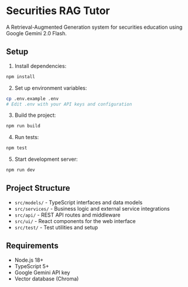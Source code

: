 # Securities RAG Tutor

A Retrieval-Augmented Generation system for securities education using Google Gemini 2.0 Flash.

## Setup

1. Install dependencies:
```bash
npm install
```

2. Set up environment variables:
```bash
cp .env.example .env
# Edit .env with your API keys and configuration
```

3. Build the project:
```bash
npm run build
```

4. Run tests:
```bash
npm test
```

5. Start development server:
```bash
npm run dev
```

## Project Structure

- `src/models/` - TypeScript interfaces and data models
- `src/services/` - Business logic and external service integrations
- `src/api/` - REST API routes and middleware
- `src/ui/` - React components for the web interface
- `src/test/` - Test utilities and setup

## Requirements

- Node.js 18+
- TypeScript 5+
- Google Gemini API key
- Vector database (Chroma)